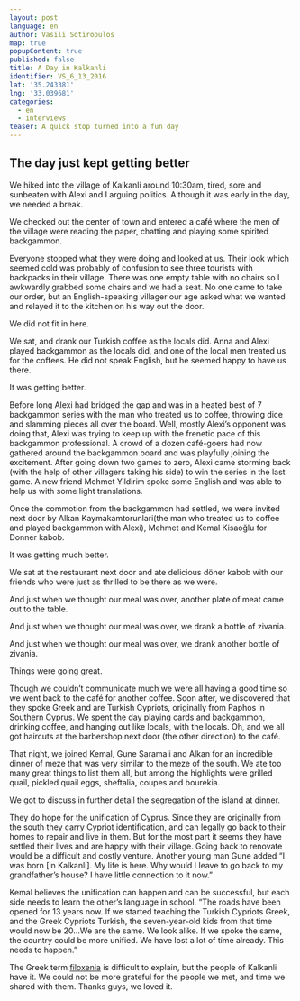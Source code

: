 ```yaml
---
layout: post
language: en
author: Vasili Sotiropulos
map: true
popupContent: true
published: false
title: A Day in Kalkanli
identifier: VS_6_13_2016
lat: '35.243381'
lng: '33.039681'
categories:
  - en
  - interviews
teaser: A quick stop turned into a fun day
---
```

## The day just kept getting better


We hiked into the village of Kalkanli around 10:30am, tired, sore and sunbeaten with Alexi and I arguing politics. Although it was early in the day, we needed a break.

We checked out the center of town and entered a café where the men of the village were reading the paper, chatting and playing some spirited backgammon. 

Everyone stopped what they were doing and looked at us. Their look which seemed cold was probably of confusion to see three tourists with backpacks in their village. There was one empty table with no chairs so I awkwardly grabbed some chairs and we had a seat. No one came to take our order, but an English-speaking villager our age asked what we wanted and relayed it to the kitchen on his way out the door. 

We did not fit in here. 

We sat, and drank our Turkish coffee as the locals did. Anna and Alexi played backgammon as the locals did, and one of the local men treated us for the coffees. He did not speak English, but he seemed happy to have us there. 

It was getting better. 

Before long Alexi had bridged the gap and was in a heated best of 7 backgammon series with the man who treated us to coffee, throwing dice and slamming pieces all over the board. Well, mostly Alexi’s opponent was doing that, Alexi was trying to keep up with the frenetic pace of this backgammon professional. A crowd of a dozen café-goers had now gathered around the backgammon board and was playfully joining the excitement. After going down two games to zero, Alexi came storming back (with the help of other villagers taking his side) to win the series in the last game.  A new friend Mehmet Yildirim spoke some English and was able to help us with some light translations. 

Once the commotion from the backgammon had settled, we were invited next door by Alkan Kaymakamtorunlari(the man who treated us to coffee and played backgammon with Alexi), Mehmet and Kemal Kisaoğlu for Donner kabob. 

It was getting much better. 

We sat at the restaurant next door and ate delicious döner kabob with our friends who were just as thrilled to be there as we were. 


And just when we thought our meal was over, another plate of meat came out to the table. 

And just when we thought our meal was over, we drank a bottle of zivania. 

And just when we thought our meal was over, we drank another bottle of zivania. 

Things were going great. 

Though we couldn’t communicate much we were all having a good time so we went back to the café for another coffee. Soon after, we discovered that they spoke Greek and are Turkish Cypriots, originally from Paphos in Southern Cyprus. We spent the day playing cards and backgammon, drinking coffee, and hanging out like locals, with the locals. Oh, and we all got haircuts at the barbershop next door (the other direction) to the café. 

That night, we joined Kemal, Gune Saramali and Alkan for an incredible dinner of meze that was very similar to the meze of the south. We ate too many great things to list them all, but among the highlights were grilled quail, pickled quail eggs, sheftalia, coupes and bourekia.  

We got to discuss in further detail the segregation of the island at dinner. 

They do hope for the unification of Cyprus. Since they are originally from the south they carry Cypriot identification, and can legally go back to their homes to repair and live in them. But for the most part it seems they have settled their lives and are happy with their village. Going back to renovate would be a difficult and costly venture. Another young man Gune added “I was born [in Kalkanli]. My life is here. Why would I leave to go back to my grandfather’s house? I have little connection to it now.”

Kemal believes the unification can happen and can be successful, but each side needs to learn the other’s language in school. “The roads have been opened for 13 years now. If we started teaching the Turkish Cypriots Greek, and the Greek Cypriots Turkish, the seven-year-old kids from that time would now be 20…We are the same. We look alike. If we spoke the same, the country could be more unified. We have lost a lot of time already. This needs to happen.”

The Greek term [filoxenia](https://www.google.com/?gws_rd=ssl#q=filoxenia+meaning) is difficult to explain, but the people of Kalkanli have it. We could not be more grateful for the people we met, and time we shared with them. Thanks guys, we loved it. 



